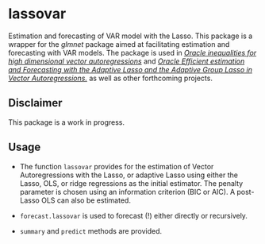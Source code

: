 lassovar
========

Estimation and forecasting of VAR model with the Lasso.
This package is a wrapper for the _glmnet_ package aimed at facilitating estimation and forecasting with VAR models.
The package is used in [*Oracle inequalities for high dimensional vector autoregressions*](http://lcallot.github.io/papers/oracle-var)
and [*Oracle Efficient estimation and Forecasting with the Adaptive Lasso and the Adaptive Group Lasso in Vector Autoregressions.*](http://lcallot.github.io/papers/oracle-forecasting)
as well as other forthcoming projects. 


Disclaimer
---------
This package is a work in progress.


Usage
--------

* The function `lassovar` provides for the estimation of Vector Autoregressions with the Lasso,
or adaptive Lasso using either the Lasso, OLS, or ridge regressions as the initial estimator.
The penalty parameter is chosen using an information criterion (BIC or AIC). A post-Lasso OLS can also be estimated.  

* `forecast.lassovar` is used to forecast (!) either directly or recursively. 

* `summary` and `predict` methods are provided. 
